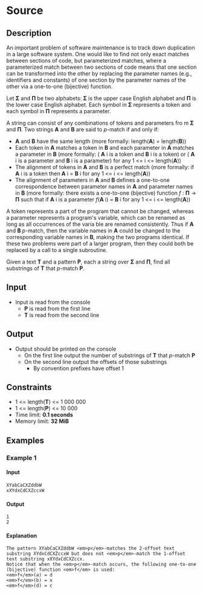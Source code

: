 # Source

## Description

An important problem of software maintenance is to track down duplication in a large software system. One would like to find not only exact matches between sections of code, but parameterized matches, where a parameterized match between two sections of code means that one section can be transformed into the other by replacing the parameter names (e.g., identifiers and constants) of one section by the parameter names of the other via a one-to-one (bijective) function.

Let **Σ** and **Π** be two alphabets: **Σ** is the upper case English alphabet and **Π** is the lower case English alphabet. Each symbol in **Σ** represents a token and each symbol in **Π** represents a parameter.

A string can consist of any combinations of tokens and parameters fro m **Σ** and **Π**. Two strings **A** and **B** are said to _p_-match if and only if:
* **A** and **B** have the same length (more formally: length(**A**) = length(**B**))
*  Each token in **A** matches a token in **B** and each parameter in **A** matches a parameter in **B** (more formally: ( **A** i is a token and **B** i is a token) or ( **A** i is a parameter and **B** i is a parameter) for any 1 <= i <= length(**A**))
*  The alignment of tokens in **A** and **B** is a perfect match (more formally: if **A** i is a token then **A** i = **B** i for any 1 <= i <= length(**A**))
*  The alignment of parameters in **A** and **B** defines a one-to-one correspondence between parameter names in **A** and parameter names in **B** (more formally: there exists a one-to-one (bijective) function _f_ : **Π** → **Π** such that if **A** i is a parameter _f_(**A** i) = **B** i for any 1 <= i <= length(**A**))

A token represents a part of the program that cannot be changed, whereas a parameter represents a program's variable, which can be renamed as long as all occurrences of the varia ble are renamed consistently. Thus if **A** and **B** _p_-match, then the variable names in **A** could be changed to the corresponding variable names in **B**, making the two programs identical. If these two problems were part of a larger program, then they could both be replaced by a call to a single subroutine.

Given a text **T** and a pattern **P**, each a string over **Σ** and **Π**, find all substrings of **T** that _p_-match **P**.

## Input
* Input is read from the console
  * **P** is read from the first line
  * **T** is read from the second line

## Output
* Output should be printed on the console
  * On the first line output the number of substrings of **T** that _p_-match **P**
  * On the second line output the offsets of those substrings
    * By convention prefixes have offset 1

## Constraints
* 1 <= length(**T**) <= 1 000 000
* 1 <= length(**P**) <= 10 000
* Time limit: **0.1 seconds**
* Memory limit: **32 MiB**

## Examples

### Example 1

#### Input
```
XYabCaCXZddbW
xXYdxCdCXZccxW
```

#### Output
```
1
2
```

#### Explanation
```
The pattern XYabCaCXZddbW <em>p</em>-matches the 2-offset text substring XYdxCdCXZccxW but does not <em>p</em>-match the 1-offset text substring xXYdxCdCXZccx.
Notice that when the <em>p</em>-match occurs, the following one-to-one (bijective) function <em>f</em> is used:
<em>f</em>(a) = d
<em>f</em>(b) = x
<em>f</em>(d) = c
```
